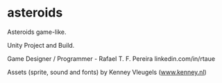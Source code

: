 # asteroids
 Asteroids game-like.

Unity Project and Build.

Game Designer / Programmer - Rafael T. F. Pereira
linkedin.com/in/rtaue

Assets (sprite, sound and fonts) by Kenney Vleugels
(www.kenney.nl)
